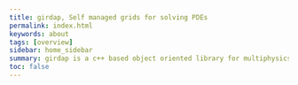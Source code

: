 ```yaml
---
title: girdap, Self managed grids for solving PDEs
permalink: index.html
keywords: about
tags: [overview]
sidebar: home_sidebar
summary: girdap is a c++ based object oriented library for multiphysics simulations on self-managed grids 
toc: false
---
```


<figure align="center" style="1px solid #ddd">
<img class="docimage" src="{{site.baseurl}}/images/highlight.png" alt="" usemap="#Map" />
<map name="Map" id="Map">
    <area alt="Highly Customizable" title="flexible" href="flexible.html" shape="rect" coords="666,120,1011,261" />
    <area alt="Anisotropic grid refinement" title="accurate" href="adaptive.html" shape="rect" coords="737,295,1087,427" />
    <area alt="Easy manage - object oriented" title="readable" href="object oriented" shape="rect" coords="679,450,1021,585" />
    <area alt="girdap" title="girdap" href="index.html" shape="poly" coords="198,211,297,88,417,52,458,112,343,180,289,263" />
</map>
</figure>


